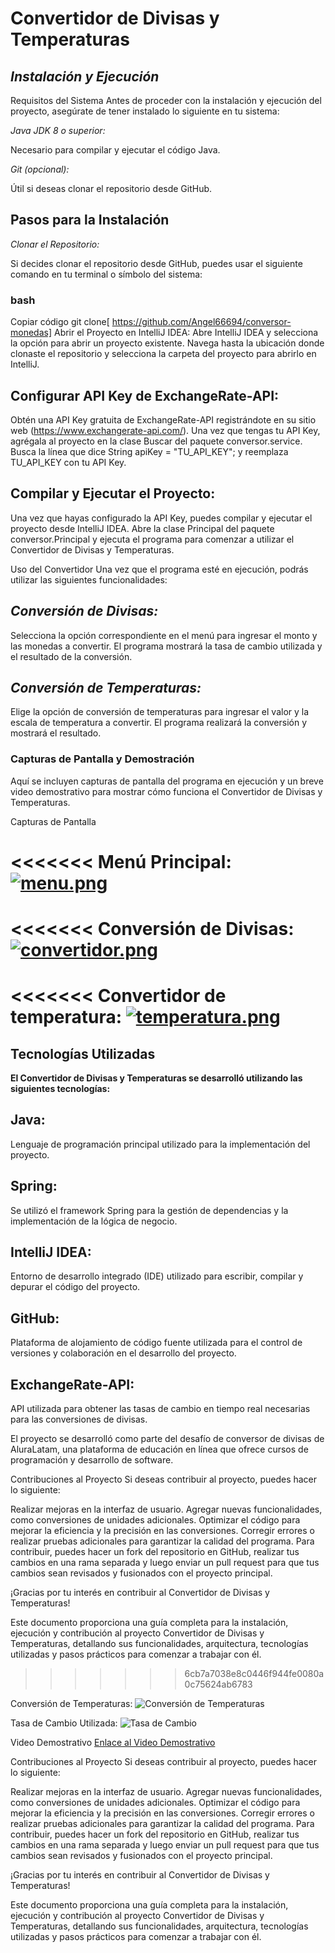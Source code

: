 
# Convertidor de Divisas y Temperaturas 



## ***Instalación y Ejecución***

Requisitos del Sistema
Antes de proceder con la instalación y ejecución del proyecto, asegúrate de tener instalado lo siguiente en tu sistema:

*Java JDK 8 o superior:*

Necesario para compilar y ejecutar el código Java.

*Git (opcional):* 

Útil si deseas clonar el repositorio desde GitHub.

## Pasos para la Instalación

*Clonar el Repositorio:*

Si decides clonar el repositorio desde GitHub, puedes usar el siguiente comando en tu terminal o símbolo del sistema:

### bash
Copiar código
git clone[ https://github.com/Angel66694/conversor-monedas]
Abrir el Proyecto en IntelliJ IDEA:
Abre IntelliJ IDEA y selecciona la opción para abrir un proyecto existente. Navega hasta la ubicación donde clonaste el repositorio y selecciona la carpeta del proyecto para abrirlo en IntelliJ.

## **Configurar API Key de ExchangeRate-API:**
Obtén una API Key gratuita de ExchangeRate-API registrándote en su sitio web (https://www.exchangerate-api.com/). Una vez que tengas tu API Key, agrégala al proyecto en la clase Buscar del paquete conversor.service. 
Busca la línea que dice String apiKey = "TU_API_KEY"; y reemplaza TU_API_KEY con tu API Key.

## **Compilar y Ejecutar el Proyecto:**
Una vez que hayas configurado la API Key, puedes compilar y ejecutar el proyecto desde IntelliJ IDEA. Abre la clase Principal del paquete conversor.Principal y ejecuta el programa para comenzar a utilizar el Convertidor de Divisas y Temperaturas.

Uso del Convertidor
Una vez que el programa esté en ejecución, podrás utilizar las siguientes funcionalidades:

## ***Conversión de Divisas:*** 

Selecciona la opción correspondiente en el menú para ingresar el monto y las monedas a convertir. El programa mostrará la tasa de cambio utilizada y el resultado de la conversión.

## ***Conversión de Temperaturas:*** 

Elige la opción de conversión de temperaturas para ingresar el valor y la escala de temperatura a convertir. El programa realizará la conversión y mostrará el resultado.

### **Capturas de Pantalla y Demostración**
Aquí se incluyen capturas de pantalla del programa en ejecución y un breve video demostrativo para mostrar cómo funciona el Convertidor de Divisas y Temperaturas.

Capturas de Pantalla

<<<<<<<
 Menú Principal:
[![menu.png](https://i.postimg.cc/wTxrrnZC/menu.png)](https://postimg.cc/DmD5Jp26)
=======

<<<<<<<
Conversión de Divisas:
[![convertidor.png](https://i.postimg.cc/VLvL9ZfR/convertidor.png)](https://postimg.cc/0bgsPfJM)
=======

<<<<<<<
Convertidor de temperatura:
[![temperatura.png](https://i.postimg.cc/rF9TWcHP/temperatura.png)](https://postimg.cc/2V3gNprQ)
=======


## Tecnologías Utilizadas

**El Convertidor de Divisas y Temperaturas se desarrolló utilizando las siguientes tecnologías:**

## Java: 
Lenguaje de programación principal utilizado para la implementación del proyecto.

## Spring: 
Se utilizó el framework Spring para la gestión de dependencias y la implementación de la lógica de negocio.

## IntelliJ IDEA: 
Entorno de desarrollo integrado (IDE) utilizado para escribir, compilar y depurar el código del proyecto.

## GitHub: 
Plataforma de alojamiento de código fuente utilizada para el control de versiones y colaboración en el desarrollo del proyecto.

## ExchangeRate-API: 
API utilizada para obtener las tasas de cambio en tiempo real necesarias para las conversiones de divisas.

El proyecto se desarrolló como parte del desafío de conversor de divisas de AluraLatam, una plataforma de educación en línea que ofrece cursos de programación y desarrollo de software.




Contribuciones al Proyecto
Si deseas contribuir al proyecto, puedes hacer lo siguiente:

Realizar mejoras en la interfaz de usuario.
Agregar nuevas funcionalidades, como conversiones de unidades adicionales.
Optimizar el código para mejorar la eficiencia y la precisión en las conversiones.
Corregir errores o realizar pruebas adicionales para garantizar la calidad del programa.
Para contribuir, puedes hacer un fork del repositorio en GitHub, realizar tus cambios en una rama separada y luego enviar un pull request para que tus cambios sean revisados y fusionados con el proyecto principal.

¡Gracias por tu interés en contribuir al Convertidor de Divisas y Temperaturas!

Este documento proporciona una guía completa para la instalación, ejecución y contribución al proyecto Convertidor de Divisas y Temperaturas, detallando sus funcionalidades, arquitectura, tecnologías utilizadas y pasos prácticos para comenzar a trabajar con él.


>>>>>>> 6cb7a7038e8c0446f944fe0080a0c75624ab6783


Conversión de Temperaturas:
![Conversión de Temperaturas](ruta/imagen3.png)


Tasa de Cambio Utilizada:
![Tasa de Cambio](ruta/imagen4.png)


Video Demostrativo
[Enlace al Video Demostrativo](ruta/video_demo.mp4)


Contribuciones al Proyecto
Si deseas contribuir al proyecto, puedes hacer lo siguiente:

Realizar mejoras en la interfaz de usuario.
Agregar nuevas funcionalidades, como conversiones de unidades adicionales.
Optimizar el código para mejorar la eficiencia y la precisión en las conversiones.
Corregir errores o realizar pruebas adicionales para garantizar la calidad del programa.
Para contribuir, puedes hacer un fork del repositorio en GitHub, realizar tus cambios en una rama separada y luego enviar un pull request para que tus cambios sean revisados y fusionados con el proyecto principal.

¡Gracias por tu interés en contribuir al Convertidor de Divisas y Temperaturas!

Este documento proporciona una guía completa para la instalación, ejecución y contribución al proyecto Convertidor de Divisas y Temperaturas, detallando sus funcionalidades, arquitectura, tecnologías utilizadas y pasos prácticos para comenzar a trabajar con él.
